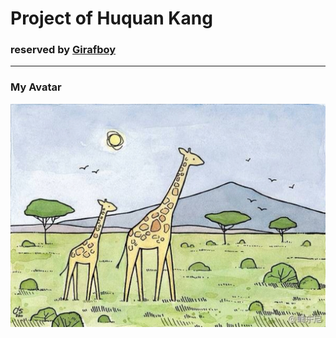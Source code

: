 # Project of Huquan Kang
### reserved by [Girafboy](https://github.com/Girafboy)
----------------------
### My Avatar
![Avatar](student/KHQ/长颈鹿2.jpeg)
